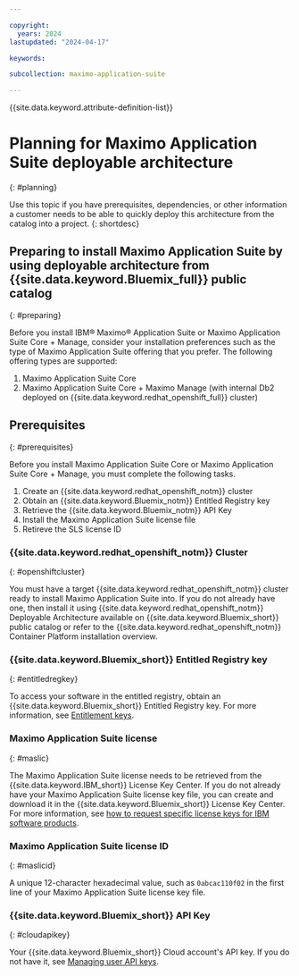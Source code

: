 ```yaml
---

copyright:
  years: 2024
lastupdated: "2024-04-17"

keywords:

subcollection: maximo-application-suite

---
```


{{site.data.keyword.attribute-definition-list}}

# Planning for Maximo Application Suite deployable architecture
{: #planning}

Use this topic if you have prerequisites, dependencies, or other information a customer needs to be able to quickly deploy this architecture from the catalog into a project.
{: shortdesc}

## Preparing to install Maximo Application Suite by using deployable architecture from {{site.data.keyword.Bluemix_full}} public catalog
{: #preparing}

Before you install IBM® Maximo® Application Suite or Maximo Application Suite Core + Manage, consider your installation preferences such as the type of Maximo Application Suite offering that you prefer.
The following offering types are supported:

1) Maximo Application Suite Core
2) Maximo Application Suite Core + Maximo Manage (with internal Db2 deployed on {{site.data.keyword.redhat_openshift_full}} cluster)

## Prerequisites
{: #prerequisites}

Before you install Maximo Application Suite Core or Maximo Application Suite Core + Manage, you must complete the following tasks.

1) Create an {{site.data.keyword.redhat_openshift_notm}} cluster
2) Obtain an {{site.data.keyword.Bluemix_notm}} Entitled Registry key
3) Retrieve the {{site.data.keyword.Bluemix_notm}} API Key
4) Install the Maximo Application Suite license file
5) Retireve the SLS license ID

### {{site.data.keyword.redhat_openshift_notm}} Cluster
{: #openshiftcluster}

You must have a target {{site.data.keyword.redhat_openshift_notm}} cluster ready to install Maximo Application Suite into.
If you do not already have one, then install it using {{site.data.keyword.redhat_openshift_notm}} Deployable Architecture available on {{site.data.keyword.Bluemix_short}} public catalog or
refer to the {{site.data.keyword.redhat_openshift_notm}} Container Platform installation overview.

### {{site.data.keyword.Bluemix_short}} Entitled Registry key
{: #entitledregkey}

To access your software in the entitled registry, obtain an {{site.data.keyword.Bluemix_short}} Entitled Registry key.
For more information, see [Entitlement keys](https://myibm.ibm.com/products-services/containerlibrary).

### Maximo Application Suite license
{: #maslic}

The Maximo Application Suite license needs to be retrieved from the {{site.data.keyword.IBM_short}} License Key Center.
If you do not already have your Maximo Application Suite license key file, you can create and download it in the {{site.data.keyword.Bluemix_short}} License Key Center.
For more information, see [how to request specific license keys for IBM software products](https://licensing.subscribenet.com/control/ibmr/login).

### Maximo Application Suite license ID
{: #maslicid}

A unique 12-character hexadecimal value, such as `0abcac110f02` in the first line of your Maximo Application Suite license key file.

### {{site.data.keyword.Bluemix_short}} API Key
{: #cloudapikey}

Your {{site.data.keyword.Bluemix_short}} Cloud account's API key. If you do not have it, see
[Managing user API keys](https://cloud.ibm.com/docs/account?topic=account-userapikey&interface=ui).
